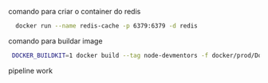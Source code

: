 comando para criar o container do redis
```bash
  docker run --name redis-cache -p 6379:6379 -d redis
```
comando para buildar image
```bash
 DOCKER_BUILDKIT=1 docker build --tag node-devmentors -f docker/prod/Dockerfile . --no-cache
```
pipeline work
